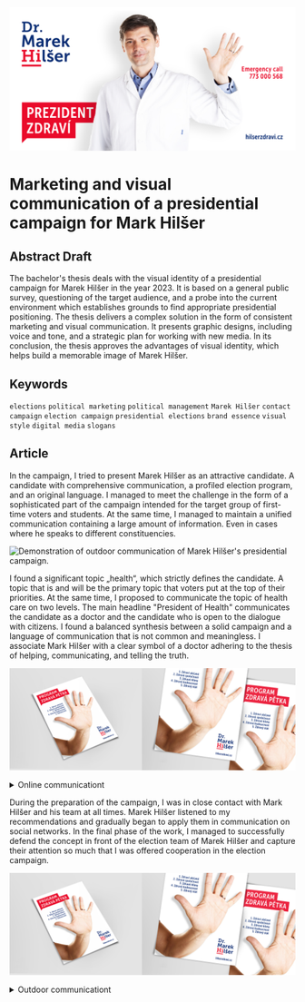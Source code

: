 <!-- Add an *optional* hero image to provide visual context. -->

![Billboard of Presidential candidate Marek Hilšer saluting citizens, including basic graphic elements. Logotype, slogan, website and emergency call.](./img/marek-hilser-billboard-campaign.jpg)

# Marketing and visual communication of a presidential campaign for Mark Hilšer

<!-- Content goes here… -->

## Abstract Draft

The bachelor's thesis deals with the visual identity of a presidential campaign for
Marek Hilšer in the year 2023. It is based on a general public survey, questioning of 
the target audience, and a probe into the current environment which establishes grounds to find appropriate presidential positioning. The thesis delivers a complex solution in the form of consistent marketing and visual communication. It presents graphic designs, including voice and tone, and a strategic plan for working with new media. In its conclusion, the thesis approves the advantages of visual identity, which helps build a memorable image of 
Marek Hilšer.


## Keywords

`elections` `political marketing` `political management` `Marek Hilšer` 
`contact campaign` `election campaign` `presidential elections`
`brand essence` `visual style` `digital media` `slogans`

## Article

In the campaign, I tried to present Marek Hilšer as an attractive candidate. A candidate with comprehensive communication, a profiled election program, and an original language. I managed to meet the challenge in the form of a sophisticated part of the campaign intended for the target group of first-time voters and students. At the same time, I managed to maintain a unified communication containing a large amount of information. Even in cases where he speaks to different constituencies.

![Demonstration of outdoor communication of Marek Hilšer's presidential campaign.](./img/visualization-of-outdoor-communication.jpg)

I found a significant topic „health“, which strictly defines the candidate. A topic that is and will be the primary topic that voters put at the top of their priorities. At the same time, I proposed to communicate the topic of health care on two levels. The main headline "President of Health" communicates the candidate as a doctor and the candidate who is open to the dialogue with citizens. I found a balanced synthesis between a solid campaign and a language of communication that is not common and meaningless. I associate Mark Hilšer with a clear symbol of a doctor adhering to the thesis of helping, communicating, and telling the truth.

![Healthy Five Program.](./img/health-five-program.jpg)

<details>
  <summary>Online communicationt</summary>
  
![Demonstration of online communication.](./img/online-communication.jpg)

</details>

During the preparation of the campaign, I was in close contact with Mark Hilšer and his team at all times. Marek Hilšer listened to my recommendations and gradually began to apply them in communication on social networks. In the final phase of the work, I managed to successfully defend the concept in front of the election team of Marek Hilšer and capture their attention so much that I was offered cooperation in the election campaign.

![Healthy Five Program.](./img/health-five-program.jpg)

<details>
  <summary>Outdoor communicationt</summary>
  
![Demonstration of outdoor communication.](./img/outdoor-clv-communication.jpg)

![Program brochure for the Marek Hilšer campaign](./img/program-brochure.jpg)

</details>


